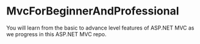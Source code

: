 # MvcForBeginnerAndProfessional
You will learn from the basic to advance level features of ASP.NET MVC as we progress in this ASP.NET MVC repo.
